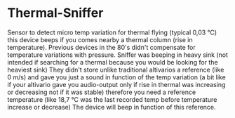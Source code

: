 # Thermal-Sniffer
Sensor to detect micro temp variation for thermal flying (typical 0,03 °C)
this device beeps if you comes nearby a thermal column (rise in temperature). 
Previous devices in the 80's didn't compensate for temperature variations with pressure.
Sniffer was beeping in heavy sink (not intended if searching for a thermal because you would be looking for the heaviest sink)
They didn't store unlike traditional altivarios a reference (like 0 m/s) and gave you just a sound in function of the temp
variation 
(a bit like if your altivario gave you audio-output only if rise in thermal was increasing or decreasing not if it was stable)
therefore you need a reference temperature  (like 18,7 °C was the last recorded temp before temperature increase or decrease) 
The device will beep in function of this reference.
